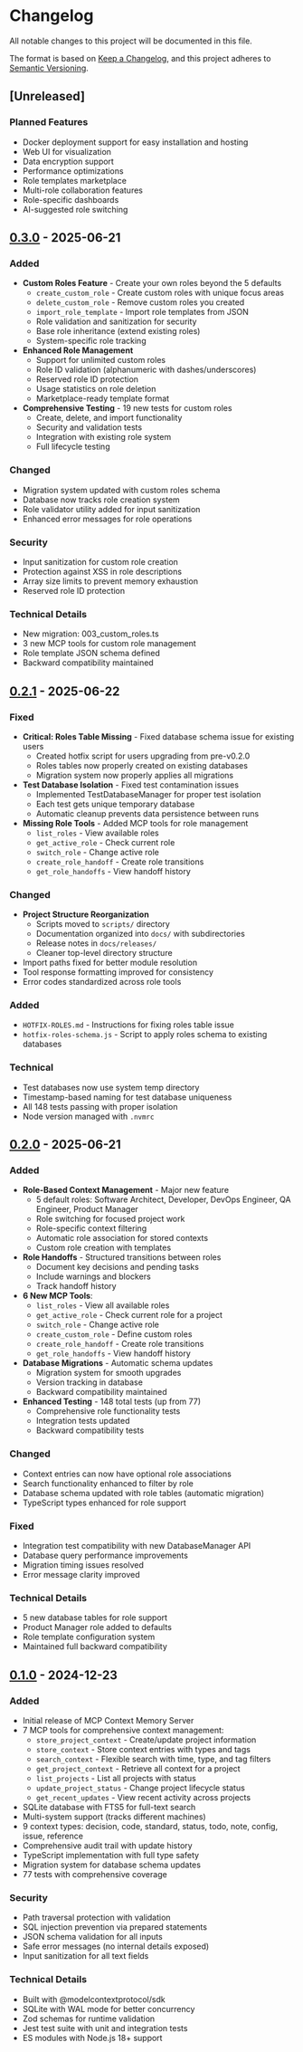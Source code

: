 # Changelog

All notable changes to this project will be documented in this file.

The format is based on [Keep a Changelog](https://keepachangelog.com/en/1.0.0/),
and this project adheres to [Semantic Versioning](https://semver.org/spec/v2.0.0.html).

## [Unreleased]

### Planned Features
- Docker deployment support for easy installation and hosting
- Web UI for visualization
- Data encryption support
- Performance optimizations
- Role templates marketplace
- Multi-role collaboration features
- Role-specific dashboards
- AI-suggested role switching

## [0.3.0] - 2025-06-21

### Added
- **Custom Roles Feature** - Create your own roles beyond the 5 defaults
  - `create_custom_role` - Create custom roles with unique focus areas
  - `delete_custom_role` - Remove custom roles you created
  - `import_role_template` - Import role templates from JSON
  - Role validation and sanitization for security
  - Base role inheritance (extend existing roles)
  - System-specific role tracking
- **Enhanced Role Management**
  - Support for unlimited custom roles
  - Role ID validation (alphanumeric with dashes/underscores)
  - Reserved role ID protection
  - Usage statistics on role deletion
  - Marketplace-ready template format
- **Comprehensive Testing** - 19 new tests for custom roles
  - Create, delete, and import functionality
  - Security and validation tests
  - Integration with existing role system
  - Full lifecycle testing

### Changed
- Migration system updated with custom roles schema
- Database now tracks role creation system
- Role validator utility added for input sanitization
- Enhanced error messages for role operations

### Security
- Input sanitization for custom role creation
- Protection against XSS in role descriptions
- Array size limits to prevent memory exhaustion
- Reserved role ID protection

### Technical Details
- New migration: 003_custom_roles.ts
- 3 new MCP tools for custom role management
- Role template JSON schema defined
- Backward compatibility maintained

## [0.2.1] - 2025-06-22

### Fixed
- **Critical: Roles Table Missing** - Fixed database schema issue for existing users
  - Created hotfix script for users upgrading from pre-v0.2.0
  - Roles tables now properly created on existing databases
  - Migration system now properly applies all migrations
- **Test Database Isolation** - Fixed test contamination issues
  - Implemented TestDatabaseManager for proper test isolation
  - Each test gets unique temporary database
  - Automatic cleanup prevents data persistence between runs
- **Missing Role Tools** - Added MCP tools for role management
  - `list_roles` - View available roles
  - `get_active_role` - Check current role
  - `switch_role` - Change active role  
  - `create_role_handoff` - Create role transitions
  - `get_role_handoffs` - View handoff history

### Changed
- **Project Structure Reorganization**
  - Scripts moved to `scripts/` directory
  - Documentation organized into `docs/` with subdirectories
  - Release notes in `docs/releases/`
  - Cleaner top-level directory structure
- Import paths fixed for better module resolution
- Tool response formatting improved for consistency
- Error codes standardized across role tools

### Added
- `HOTFIX-ROLES.md` - Instructions for fixing roles table issue
- `hotfix-roles-schema.js` - Script to apply roles schema to existing databases

### Technical
- Test databases now use system temp directory
- Timestamp-based naming for test database uniqueness
- All 148 tests passing with proper isolation
- Node version managed with `.nvmrc`

## [0.2.0] - 2025-06-21

### Added
- **Role-Based Context Management** - Major new feature
  - 5 default roles: Software Architect, Developer, DevOps Engineer, QA Engineer, Product Manager
  - Role switching for focused project work
  - Role-specific context filtering
  - Automatic role association for stored contexts
  - Custom role creation with templates
- **Role Handoffs** - Structured transitions between roles
  - Document key decisions and pending tasks
  - Include warnings and blockers
  - Track handoff history
- **6 New MCP Tools**:
  - `list_roles` - View all available roles
  - `get_active_role` - Check current role for a project
  - `switch_role` - Change active role
  - `create_custom_role` - Define custom roles
  - `create_role_handoff` - Create role transitions
  - `get_role_handoffs` - View handoff history
- **Database Migrations** - Automatic schema updates
  - Migration system for smooth upgrades
  - Version tracking in database
  - Backward compatibility maintained
- **Enhanced Testing** - 148 total tests (up from 77)
  - Comprehensive role functionality tests
  - Integration tests updated
  - Backward compatibility tests

### Changed
- Context entries can now have optional role associations
- Search functionality enhanced to filter by role
- Database schema updated with role tables (automatic migration)
- TypeScript types enhanced for role support

### Fixed
- Integration test compatibility with new DatabaseManager API
- Database query performance improvements
- Migration timing issues resolved
- Error message clarity improved

### Technical Details
- 5 new database tables for role support
- Product Manager role added to defaults
- Role template configuration system
- Maintained full backward compatibility

## [0.1.0] - 2024-12-23

### Added
- Initial release of MCP Context Memory Server
- 7 MCP tools for comprehensive context management:
  - `store_project_context` - Create/update project information
  - `store_context` - Store context entries with types and tags
  - `search_context` - Flexible search with time, type, and tag filters
  - `get_project_context` - Retrieve all context for a project
  - `list_projects` - List all projects with status
  - `update_project_status` - Change project lifecycle status
  - `get_recent_updates` - View recent activity across projects
- SQLite database with FTS5 for full-text search
- Multi-system support (tracks different machines)
- 9 context types: decision, code, standard, status, todo, note, config, issue, reference
- Comprehensive audit trail with update history
- TypeScript implementation with full type safety
- Migration system for database schema updates
- 77 tests with comprehensive coverage

### Security
- Path traversal protection with validation
- SQL injection prevention via prepared statements
- JSON schema validation for all inputs
- Safe error messages (no internal details exposed)
- Input sanitization for all text fields

### Technical Details
- Built with @modelcontextprotocol/sdk
- SQLite with WAL mode for better concurrency
- Zod schemas for runtime validation
- Jest test suite with unit and integration tests
- ES modules with Node.js 18+ support

[0.3.0]: https://github.com/itsocialist/mcp-context-memory/releases/tag/v0.3.0
[0.2.1]: https://github.com/itsocialist/mcp-context-memory/releases/tag/v0.2.1
[0.2.0]: https://github.com/itsocialist/mcp-context-memory/releases/tag/v0.2.0
[0.1.0]: https://github.com/itsocialist/mcp-context-memory/releases/tag/v0.1.0
